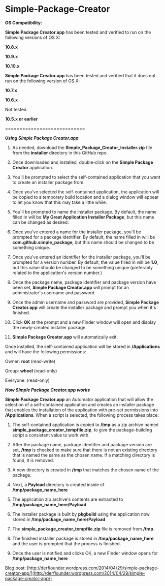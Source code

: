 Simple-Package-Creator
============================

**OS Compatibility:**

**Simple Package Creator.app** has been tested and verified to run on the following versions of OS X:

**10.8.x**

**10.9.x**

**10.10.x**


**Simple Package Creator.app** has been tested and verified that it does not run on the following version of OS X:

**10.7.x**

**10.6.x**


Not tested:

**10.5.x or earlier**

============================

***Using Simple Package Creator.app***

1. As needed, download the **Simple_Package_Creator_Installer.zip** file from the **installer** directory in this GitHub repo.

2. Once downloaded and installed, double-click on the **Simple Package Creator** application.

3. You'll be prompted to select the self-contained application that you want to create an installer package from.

4. Once you've selected the self-contained application, the application will be copied to a temporary build location and a dialog window will appear to let you know that this may take a little while.

5. You'll be prompted to name the installer package. By default, the name filled in will be **My Great Application Installer Package**, but this name can be changed as desired.

6. Once you've entered a name for the installer package, you'll be prompted for a package identifier. By default, the name filled in will be **com.github.simple_package**, but this name should be changed to be something unique.

7. Once you've entered an identifier for the installer package, you'll be prompted for a version number. By default, the value filled in will be **1.0**, but this value should be changed to be something unique (preferably related to the application's version number.)

8. Once the package name, package identifier and package version have been set, **Simple Package Creator.app** will prompt for an administrator's username and password.

9. Once the admin username and password are provided, **Simple Package Creator.app** will create the installer package and prompt you when it's finished.

10. Click **OK** at the prompt and a new Finder window will open and display the newly-created installer package.

11. **Simple Package Creator.app** will automatically exit.


Once installed, the self-contained application will be stored in **/Applications** and will have the following permissions:

Owner: **root** (read-write)

Group: **wheel** (read-only)

Everyone: (read-only)


***How Simple Package Creator.app works***


**Simple Package Creator.app** an Automator application that will allow the selection of a self-contained application and creates an installer package that enables the installation of the application with pre-set permissions into **/Applications**. When a script is selected, the following process takes place:

1. The self-contained application is copied to **/tmp** as a zip archive named **simple_package_creator_tempfile.zip**, to give the package-building script a consistent value to work with.

2. After the package name, package identifier and package version are set, **/tmp** is checked to make sure that there is not an existing directory that is named the same as the chosen name. If a matching directory is found, it is removed.

3. A new directory is created in **/tmp** that matches the chosen name of the package.

4. Next, a **Payload** directory is created inside of **/tmp/package_name_here**

5. The application zip archive's contents are extracted to **/tmp/package_name_here/Payload**

6. The installer package is built by **pkgbuild** using the application now stored in **/tmp/package_name_here/Payload**

7. The **simple_package_creator_tempfile.zip** file is removed from **/tmp**.

8. The finished installer package is stored in **/tmp/package_name_here** and the user is prompted that the process is finished.

9. Once the user is notified and clicks OK, a new Finder window opens for **/tmp/package_name_here**


Blog post: [http://derflounder.wordpress.com/2014/04/29/simple-package-creator-app/](http://derflounder.wordpress.com/2014/04/29/simple-package-creator-app/)
